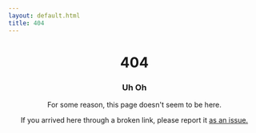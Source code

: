 ```yaml
---
layout: default.html
title: 404
---
```


<center>
  <h1>404</h1>
  <h3>Uh Oh</h3>

  <p>For some reason, this page doesn't seem to be here.</p>

  <p>
		If you arrived here through a broken link, please report it <a href="https://github.com/danprince/zaphod/issues">as an issue.</a>
	</p>
</center>

